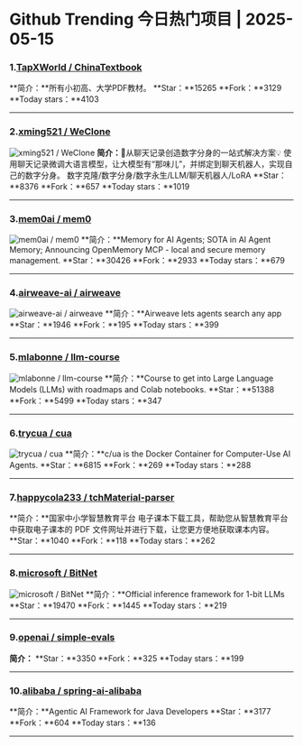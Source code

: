 # Github Trending 今日热门项目 | 2025-05-15
### 1.[TapXWorld / ChinaTextbook](https://github.com/TapXWorld/ChinaTextbook)

**简介：**所有小初高、大学PDF教材。
**Star：**15265
**Fork：**3129
**Today stars：**4103

---

### 2.[xming521 / WeClone](https://github.com/xming521/WeClone)

![xming521 / WeClone](https://repository-images.githubusercontent.com/750678695/fb0c8925-9fda-4d32-9178-f2239e6cbf37)
**简介：**🚀从聊天记录创造数字分身的一站式解决方案💡 使用聊天记录微调大语言模型，让大模型有“那味儿”，并绑定到聊天机器人，实现自己的数字分身。 数字克隆/数字分身/数字永生/LLM/聊天机器人/LoRA
**Star：**8376
**Fork：**657
**Today stars：**1019

---

### 3.[mem0ai / mem0](https://github.com/mem0ai/mem0)

![mem0ai / mem0](https://opengraph.githubassets.com/627f58283d176261038dd71676437cef13fa9c4c2a3553c48f8bc20e53798c52/mem0ai/mem0)
**简介：**Memory for AI Agents; SOTA in AI Agent Memory; Announcing OpenMemory MCP - local and secure memory management.
**Star：**30426
**Fork：**2933
**Today stars：**679

---

### 4.[airweave-ai / airweave](https://github.com/airweave-ai/airweave)

![airweave-ai / airweave](https://opengraph.githubassets.com/99e407b216d86707d15ff8c35f925dc5ceb40e655ad9bcc3c8a10d746bd8a0c7/airweave-ai/airweave)
**简介：**Airweave lets agents search any app
**Star：**1946
**Fork：**195
**Today stars：**399

---

### 5.[mlabonne / llm-course](https://github.com/mlabonne/llm-course)

![mlabonne / llm-course](https://opengraph.githubassets.com/8938a8d64f4c39ceb2a336d815fdce8615dfc7458ccbea86c9da35e433759bee/mlabonne/llm-course)
**简介：**Course to get into Large Language Models (LLMs) with roadmaps and Colab notebooks.
**Star：**51388
**Fork：**5499
**Today stars：**347

---

### 6.[trycua / cua](https://github.com/trycua/cua)

![trycua / cua](https://opengraph.githubassets.com/db6ce99da316ca316100632929a640e000bbcc087a4c27ed7e1a9629b5f03a76/trycua/cua)
**简介：**c/ua is the Docker Container for Computer-Use AI Agents.
**Star：**6815
**Fork：**269
**Today stars：**288

---

### 7.[happycola233 / tchMaterial-parser](https://github.com/happycola233/tchMaterial-parser)

**简介：**国家中小学智慧教育平台 电子课本下载工具，帮助您从智慧教育平台中获取电子课本的 PDF 文件网址并进行下载，让您更方便地获取课本内容。
**Star：**1040
**Fork：**118
**Today stars：**262

---

### 8.[microsoft / BitNet](https://github.com/microsoft/BitNet)

![microsoft / BitNet](https://avatars.githubusercontent.com/u/84831885?s=64&v=4)
**简介：**Official inference framework for 1-bit LLMs
**Star：**19470
**Fork：**1445
**Today stars：**219

---

### 9.[openai / simple-evals](https://github.com/openai/simple-evals)

**简介：**
**Star：**3350
**Fork：**325
**Today stars：**199

---

### 10.[alibaba / spring-ai-alibaba](https://github.com/alibaba/spring-ai-alibaba)

**简介：**Agentic AI Framework for Java Developers
**Star：**3177
**Fork：**604
**Today stars：**136

---

